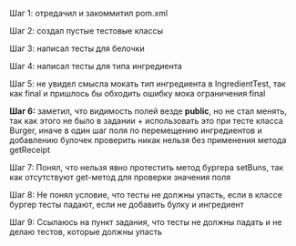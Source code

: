 Шаг 1: 
    отредачил и закоммитил pom.xml

Шаг 2:
    создал пустые тестовые классы

Шаг 3:
    написал тесты для белочки

Шаг 4:
    написал тесты для типа ингредиента 

Шаг 5:
    не увидел смысла мокать тип ингредиента в IngredientTest, так как final и пришлось бы обходить ошибку мока 
    ограничения final

**Шаг 6:**
    заметил, что видимость полей везде **public**, но не стал менять, так как этого не было в задании + использовать это
    при тесте класса Burger, иначе в один шаг поля по перемещению ингредиентов и добавлению булочек проверить никак 
    нельзя без применения метода getReceipt

Шаг 7:
    Понял, что нельзя явно протестить метод бургера setBuns, так как отсутствуют get-метод для проверки значения поля

Шаг 8:
    Не понял условие, что тесты не должны упасть, если в классе бургер тесты падают, если не добавить булку и ингредиент

Шаг 9:
    Ссылаюсь на пункт задания, что тесты не должны падать и не делаю тестов, которые должны упасть
